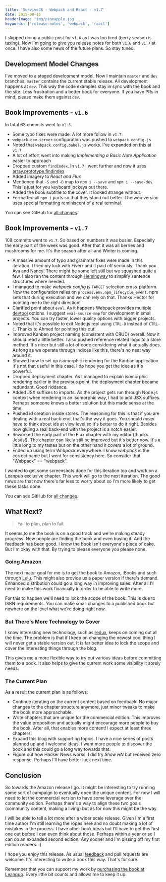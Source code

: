 ```yaml
---
title: 'SurviveJS - Webpack and React - v1.7'
date: 2015-08-16
headerImage: 'img/pineapple.jpg'
keywords: ['release-notes', 'webpack', 'react']
---
```


I skipped doing a public post for `v1.6` as I was too tired (berry season is taxing). Now I'm going to give you release notes for both `v1.6` and `v1.7` at once. I have also some news of the future plans. So stay tuned.

## Development Model Changes

I've moved to a staged development model. Now I maintain `master` and `dev` branches. `master` contains the current stable release. All development happens at `dev`. This way the code examples stay in sync with the book and the site. Less frustration and a better book for everyone. If you have PRs in mind, please make them against `dev`.

## Book Improvements - `v1.6`

In total 63 commits went to `v1.6`.

* Some typo fixes were made. A lot more follow in `v1.7`.
* `webpack-dev-server` configuration was pushed to `webpack.config.js`
* Noted that `webpack.config.babel.js` works. I've expanded on this at `v1.7`
* A lot of effort went into making *Implementing a Basic Note Application* easier to approach
* Dropped custom `findIndex`. In `v1.7` I went further and now it uses [array.prototype.findindex](https://www.npmjs.com/package/array.prototype.findindex)
* Added imagery to *React and Flux*
* Mentioned that `-S` and `-D` map to `npm i --save` and `npm i --save-dev`. This is just for you keyboard jockeys out there.
* Added the book subtitle to the cover. It looked strange without.
* Formatted all `npm i` parts so that they stand out better. The web version uses special formatting reminiscent of a real terminal.

You can see GitHub for [all changes](https://github.com/survivejs/webpack_react/compare/v1.5.0...v1.6.0).

## Book Improvements - `v1.7`

108 commits went to `v1.7`. So based on numbers it was busier. Especially the early part of the week was good. After that it was all berries and mushrooms for me. It's the season after all and Winter is coming.

* A massive amount of typo and grammar fixes were made in this iteration. I tried my luck with Fiverr and it paid off seriously. Thank you Ava and Nancy! There might be some left still but we squashed quite a few. I also ran the content through [Hemingway](http://www.hemingwayapp.com/) to simplify sentence structures where needed.
* I managed to make *webpack.config.js* `TARGET` selection cross-platform. Now the configuration relies on `process.env.npm_lifecycle_event`. npm sets that during execution and we can rely on that. Thanks Hector for pointing me to the right direction!
* Clarified point about `eval`. As it happens Webpack provides multiple [devtool](https://webpack.js.org/configuration/devtool/#devtool) options. I suggest `eval-source-map` for development in small projects. You can try faster, lower quality options with bigger projects.
* Noted that it's possible to exit Node.js repl using `CTRL-D` instead of `CTRL-C`. Thanks to Ahmed for pointing this out!
* Improved Kanban project naming (consistent with CRUD) overall. Now it should read a little better. I also pushed reference related logic to a store method. It's nicer but still a lot of code considering what it actually does. As long as we operate through indices like this, there's no neat way around it.
* Showed how to set up isomorphic rendering for the Kanban application. It's not that useful in this case. I do hope you get the idea as it's powerful.
* Dropped deployment chapter. As I managed to explain isomorphic rendering earlier in the previous point, the deployment chapter became redundant. Good riddance.
* Added JSX suffixes to imports. As the project gets run through Node.js context when rendering in an isomorphic way, I had to add JSX suffixes. Perhaps someone knows a better solution but this made sense at the time.
* Pushed id creation inside stores. The reasoning for this is that if you are dealing with a real back-end, that's the way it goes. You should *never* have to think about ids at view level so it's better to do it right. Besides now gluing a real back-end with the project is a notch easier.
* Reworked the early part of the Flux chapter with my editor (thanks Jesús!). The chapter can likely still be improved but it's better now. It's a little long to my tastes but on the other hand it covers a lot of ground.
* Ended up using term *Webpack* everywhere. I know *webpack* is the correct name but I went for consistency here. So consider that "Webpack" == "webpack".

I wanted to get some screenshots done for this iteration too and work on a Leanpub exclusive chapter. This work will go to the next iteration. The good news are that now there's far less to worry about so I'm more likely to get these tasks done.

You can see GitHub for [all changes](https://github.com/survivejs/webpack_react/compare/v1.6.0...v1.7.0).

## What Next?

> Fail to plan, plan to fail.

It seems to me the book is on a good track and we're making steady progress. New people are finding the book and even buying it. And the feedback has been good. I know the book isn't everyone's piece of cake. But I'm okay with that. By trying to please everyone you please none.

### Going Amazon

The next major goal for me is to get the book to Amazon, iBooks and such through [Lulu](https://www.lulu.com/). This might also provide us a paper version if there's demand. Enhanced distribution could go a long way in improving sales. After all I'll need to make this work financially in order to be able to write more.

For this to happen we'll need to lock the scope of the book. This is due to ISBN requirements. You can make small changes to a published book but nowhere on the level what we're doing right now.

### But There's More Technology to Cover

I know interesting new technology, such as [redux](http://redux.js.org/), keeps on coming out all the time. The problem is that if I keep on changing the newest cool thing I will never get a stable version out. It is far better idea to lock the scope and cover the interesting things through the blog.

This gives me a more flexible way to try out various ideas before committing them to a book. It also helps to give the current work some visibility it sorely needs.

### The Current Plan

As a result the current plan is as follows:

* Continue iterating on the current content based on feedback. No major changes to the chapter structure anymore, just minor tweaks to make the book more approachable.
* Write chapters that are unique for the commercial edition. This improves the value proposition and actually might encourage more people to buy the book. After all, that enables more content! I expect at least three chapters.
* Expand this blog with supporting topics. I have a nice series of posts planned up and I welcome ideas. I want more people to discover the book and this could go a long way towards that.
* Figure out how Hacker News works. I did try *Show HN* but received zero response. Perhaps I'll have better luck next time.

## Conclusion

So towards the Amazon release I go. It might be interesting to try running some sort of campaign to eventually open the unique content. For now I will need to let the commercial version to have some leverage over the community edition. Perhaps there's a way to align these two goals (community content, making a living) but as for now this might be the way.

I will be able to tell a lot more after a wider scale release. Given I'm a first time author I'm still learning the ropes here and no doubt making a lot of mistakes in the process. I have other book ideas but I'll have to get this first one out before I can even think about those. Perhaps within a year or so I can do an expanded second edition. Any sooner and I'm pissing off my first edition readers. :)

I hope you enjoy this release. As usual [feedback](https://github.com/survivejs/webpack_react/issues) and pull requests are welcome. It's interesting to write a book this way. That's for sure.

Remember that you can support my work by [purchasing the book at Leanpub](https://leanpub.com/survivejs_webpack_react). Every little bit counts and allows me to keep it up.
